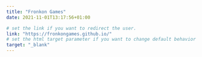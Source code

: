```yaml
---
title: "Fronkon Games"
date: 2021-11-01T13:17:56+01:00

# set the link if you want to redirect the user.
link: "https://fronkongames.github.io/"
# set the html target parameter if you want to change default behavior
target: "_blank"
---
```


